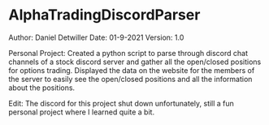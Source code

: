 # AlphaTradingDiscordParser

Author: Daniel Detwiller
Date: 01-9-2021
Version: 1.0

Personal Project: Created a python script to parse through discord chat channels of a stock discord server and gather all the open/closed positions for options trading. Displayed the data on the website for the members of the server to easily see the open/closed positions and all the information about the positions.

Edit: The discord for this project shut down unfortunately, still a fun personal project where I learned quite a bit.
